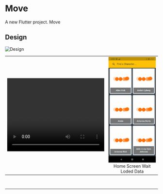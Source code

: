 # Move

A new Flutter project.
Move

## Design

![Design](https://github.com/BakerDaher/Move/assets/81439337/f4a8b1d3-b533-4aff-8b94-ea56bf39bba1)


<div style="text-align: center">
<table><tr>

  <td style="text-align: center">
  <video width="320" height="240" controls>
    <img width="180" alt="Home" src="https://github.com/BakerDaher/My_Image/blob/main/Search/Design.gif">
      A look at the app design
  </video>
  </td>

   <td style="text-align: center">
    <img width="180" alt="Home" src="https://github.com/BakerDaher/My_Image/blob/main/Search/lode.jpg">
        Home Screen Wait Loded Data 
  </td>

</tr></table>
</div>
<br> 
<hr>

